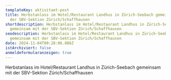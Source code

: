 ```yaml
---
templateKey: aktivitaet-post
title: Herbstanlass im Hotel/Restaurant Landhus in Zürich-Seebach gemeinsam mit
  der SBV-Sektion Zürich/Schaffhausen
shortdescription: Herbstanlass im Hotel/Restaurant Landhus in Zürich-Seebach
  gemeinsam mit der SBV-Sektion Zürich/Schaffhausen
seodescription: Herbstanlass im Hotel/Restaurant Landhus in Zürich-Seebach
  gemeinsam mit der SBV-Sektion Zürich/Schaffhausen
date: 2024-11-04T00:28:06.806Z
istArchiviert: false
anmeldeformularanzeigen: true
---
```

Herbstanlass im Hotel/Restaurant Landhus in Zürich-Seebach gemeinsam mit der SBV-Sektion Zürich/Schaffhausen 